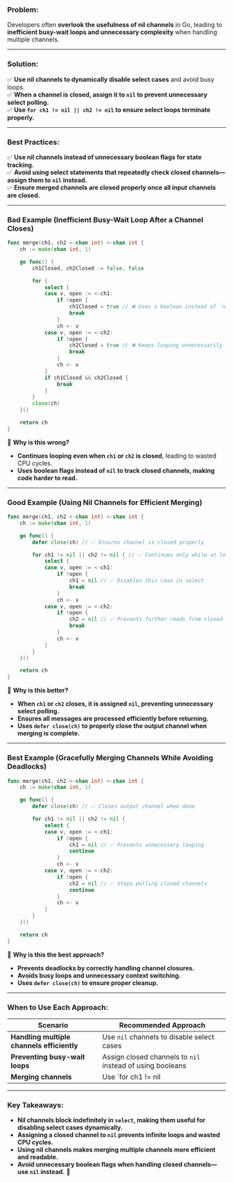 ### **Problem:**

Developers often **overlook the usefulness of nil channels** in Go, leading to **inefficient busy-wait loops and unnecessary complexity** when handling multiple channels.

---

### **Solution:**

✅ **Use nil channels to dynamically disable select cases** and avoid busy loops.  
✅ **When a channel is closed, assign it to `nil` to prevent unnecessary select polling.**  
✅ **Use `for ch1 != nil || ch2 != nil` to ensure select loops terminate properly.**

---

### **Best Practices:**

✅ **Use nil channels instead of unnecessary boolean flags for state tracking.**  
✅ **Avoid using select statements that repeatedly check closed channels—assign them to `nil` instead.**  
✅ **Ensure merged channels are closed properly once all input channels are closed.**

---

### **Bad Example (Inefficient Busy-Wait Loop After a Channel Closes)**

```go
func merge(ch1, ch2 <-chan int) <-chan int {
	ch := make(chan int, 1)

	go func() {
		ch1Closed, ch2Closed := false, false

		for {
			select {
			case v, open := <-ch1:
				if !open {
					ch1Closed = true // ❌ Uses a boolean instead of `nil`
					break
				}
				ch <- v
			case v, open := <-ch2:
				if !open {
					ch2Closed = true // ❌ Keeps looping unnecessarily
					break
				}
				ch <- v
			}
			if ch1Closed && ch2Closed {
				break
			}
		}
		close(ch)
	}()

	return ch
}
```

🔴 **Why is this wrong?**

- **Continues looping even when `ch1` or `ch2` is closed**, leading to wasted CPU cycles.
- **Uses boolean flags instead of `nil` to track closed channels, making code harder to read.**

---

### **Good Example (Using Nil Channels for Efficient Merging)**

```go
func merge(ch1, ch2 <-chan int) <-chan int {
	ch := make(chan int, 1)

	go func() {
		defer close(ch) // ✅ Ensures channel is closed properly

		for ch1 != nil || ch2 != nil { // ✅ Continues only while at least one channel is open
			select {
			case v, open := <-ch1:
				if !open {
					ch1 = nil // ✅ Disables this case in select
					break
				}
				ch <- v
			case v, open := <-ch2:
				if !open {
					ch2 = nil // ✅ Prevents further reads from closed channel
					break
				}
				ch <- v
			}
		}
	}()

	return ch
}
```

🔵 **Why is this better?**

- **When `ch1` or `ch2` closes, it is assigned `nil`, preventing unnecessary select polling.**
- **Ensures all messages are processed efficiently before returning.**
- **Uses `defer close(ch)` to properly close the output channel when merging is complete.**

---

### **Best Example (Gracefully Merging Channels While Avoiding Deadlocks)**

```go
func merge(ch1, ch2 <-chan int) <-chan int {
	ch := make(chan int, 1)

	go func() {
		defer close(ch) // ✅ Closes output channel when done

		for ch1 != nil || ch2 != nil {
			select {
			case v, open := <-ch1:
				if !open {
					ch1 = nil // ✅ Prevents unnecessary looping
					continue
				}
				ch <- v
			case v, open := <-ch2:
				if !open {
					ch2 = nil // ✅ Stops polling closed channels
					continue
				}
				ch <- v
			}
		}
	}()

	return ch
}
```

🔵 **Why is this the best approach?**

- **Prevents deadlocks by correctly handling channel closures.**
- **Avoids busy loops and unnecessary context switching.**
- **Uses `defer close(ch)` to ensure proper cleanup.**

---

### **When to Use Each Approach:**

|**Scenario**|**Recommended Approach**|
|---|---|
|**Handling multiple channels efficiently**|Use `nil` channels to disable select cases|
|**Preventing busy-wait loops**|Assign closed channels to `nil` instead of using booleans|
|**Merging channels**|Use `for ch1 != nil|

---

### **Key Takeaways:**

- **Nil channels block indefinitely in `select`, making them useful for disabling select cases dynamically.**
- **Assigning a closed channel to `nil` prevents infinite loops and wasted CPU cycles.**
- **Using nil channels makes merging multiple channels more efficient and readable.**
- **Avoid unnecessary boolean flags when handling closed channels—use `nil` instead.** 🚀